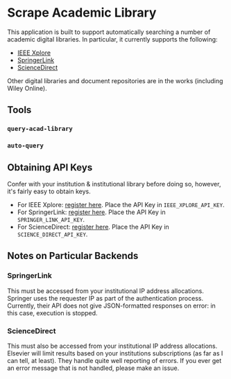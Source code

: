 # Scrape Academic Library

This application is built to support automatically searching a number of academic digital libraries.  In particular, it currently supports the following:

 - [IEEE Xplore](https://ieeexplore.ieee.org)
 - [SpringerLink](https://link.springer.com)
 - [ScienceDirect](https://sciencedirect.com)

Other digital libraries and document repositories are in the works (including Wiley Online).

## Tools

### `query-acad-library`

### `auto-query`

## Obtaining API Keys

Confer with your institution & institutional library before doing so, however, it's fairly easy to obtain keys.

 - For IEEE Xplore: [register here](https://developer.ieee.org/member/register).  Place the API Key in `IEEE_XPLORE_API_KEY`.
 - For SpringerLink: [register here](https://dev.springernature.com/signup?cannot_be_converted_to_param).  Place the API Key in `SPRINGER_LINK_API_KEY`.
 - For ScienceDirect: [register here](https://dev.elsevier.com/apikey/manage).  Place the API Key in `SCIENCE_DIRECT_API_KEY`.

## Notes on Particular Backends

### SpringerLink

This must be accessed from your institutional IP address allocations.  Springer uses the requester IP as part of the authentication process.  Currently, their API does not give JSON-formatted responses on error: in this case, execution is stopped.

### ScienceDirect

This must also be accessed from your institutional IP address allocations.  Elsevier will limit results based on your institutions subscriptions (as far as I can tell, at least).  They handle quite well reporting of errors.  If you ever get an error message that is not handled, please make an issue.

